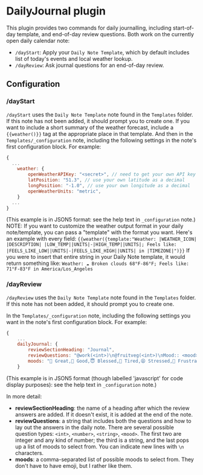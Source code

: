 # DailyJournal plugin
This plugin provides two commands for daily journalling, including start-of-day template, and end-of-day review questions. Both work on the currently open daily calendar note:

- `/dayStart`: Apply your `Daily Note Template`, which by default includes list of today's events and local weather lookup.
- `/dayReview`: Ask journal questions for an end-of-day review.

## Configuration
### /dayStart
`/dayStart` uses the `Daily Note Template` note found in the `Templates` folder. If this note has not been added, it should prompt you to create one.
If you want to include a short summary of the weather forecast, include a `{{weather()}}` tag at the appropriate place in that template. And then in the `Templates/_configuration` note, including the following settings in the note's first configuration block. For example:

```javascript
{
  ...
	weather: {
		openWeatherAPIKey: "<secret>", // need to get your own API key from openWeather
  		latPosition: "51.3", // use your own latitude as a decimal
  		longPosition: "-1.0", // use your own longitude as a decimal
  		openWeatherUnits: "metric",
	}
  ...
}
```
(This example is in JSON5 format: see the help text in `_configuration` note.)
NOTE: If you want to customize the weather output format in your daily note/template, you can pass a "template" with the format you want. Here's an example with every field:
`{{weather({template:"Weather: |WEATHER_ICON| |DESCRIPTION| |LOW_TEMP||UNITS|-|HIGH_TEMP||UNITS|; Feels like: |FEELS_LIKE_LOW||UNITS|-|FEELS_LIKE_HIGH||UNITS| in |TIMEZONE|")}}`
If you were to insert that entire string in your Daily Note template, it would return something like:
`Weather: ☁️ Broken clouds 68°F-86°F; Feels like: 71°F-83°F in America/Los_Angeles`
### /dayReview
`/dayReview` uses the `Daily Note Template` note found in the `Templates` folder. If this note has not been added, it should prompt you to create one.

In the `Templates/_configuration` note, including the following settings you want in the note's first configuration block. For example:

```javascript
{
	...
	dailyJournal: {
		reviewSectionHeading: "Journal",
		reviewQuestions: "@work(<int>)\n@fruitveg(<int>)\nMood:: <mood>\nGratitude:: <string>\nGod was:: <string>\nAlive:: <string>\nNot Great:: <string>\nWife:: <string>\nRemember:: <string>", // NB: need to use "\n" for linebreaks rather than actual linebreaks, as even JSON5 doesn't fully support multi-line strings.
		moods: "🤩 Great,🙂 Good,😇 Blessed,🥱 Tired,😫 Stressed,😤 Frustrated,😔 Low,🥵 Sick,Other"
	}
```
(This example is in JSON5 format (though labelled 'javascript' for code display purposes): see the help text in `_configuration` note.)

In more detail:
- **reviewSectionHeading**: the name of a heading after which the review answers are added. If it doesn't exist, it is added at the end of the note.
- **reviewQuestions**: a string that includes both the questions and how to lay out the answers in the daily note. There are several possible question types: `<int>`, `<number>`, `<string>`, `<mood>`. The first two are integer and any kind of number; the third is a string, and the last pops up a list of moods to select from.  You can indicate new lines with `\n` characters.
- **moods**: a comma-separated list of possible moods to select from.  They don't have to have emoji, but I rather like them.

